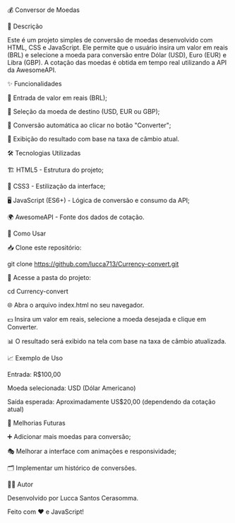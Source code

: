 💰 Conversor de Moedas

📌 Descrição

Este é um projeto simples de conversão de moedas desenvolvido com HTML, CSS e JavaScript. Ele permite que o usuário insira um valor em reais (BRL) e selecione a moeda para conversão entre Dólar (USD), Euro (EUR) e Libra (GBP). A cotação das moedas é obtida em tempo real utilizando a API da AwesomeAPI.

✨ Funcionalidades

🔹 Entrada de valor em reais (BRL);

🔹 Seleção da moeda de destino (USD, EUR ou GBP);

🔹 Conversão automática ao clicar no botão "Converter";

🔹 Exibição do resultado com base na taxa de câmbio atual.

🛠 Tecnologias Utilizadas

🏗 HTML5 - Estrutura do projeto;

🎨 CSS3 - Estilização da interface;

🖥 JavaScript (ES6+) - Lógica de conversão e consumo da API;

🌍 AwesomeAPI - Fonte dos dados de cotação.

🚀 Como Usar

📥 Clone este repositório:

git clone https://github.com/lucca713/Currency-convert.git

📂 Acesse a pasta do projeto:

cd Currency-convert

🌐 Abra o arquivo index.html no seu navegador.

💵 Insira um valor em reais, selecione a moeda desejada e clique em Converter.

📊 O resultado será exibido na tela com base na taxa de câmbio atualizada.

📈 Exemplo de Uso

Entrada: R$100,00

Moeda selecionada: USD (Dólar Americano)

Saída esperada: Aproximadamente US$20,00 (dependendo da cotação atual)

🔮 Melhorias Futuras

➕ Adicionar mais moedas para conversão;

🎭 Melhorar a interface com animações e responsividade;

🗂 Implementar um histórico de conversões.

👨‍💻 Autor

Desenvolvido por Lucca Santos Cerasomma.


Feito com ❤️ e JavaScript!

